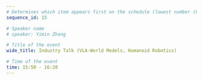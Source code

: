 ```yaml
---
# Determines which item appears first on the schedule (lowest number (0) appears first)
sequence_id: 15

# Speaker name
# speaker: Yimin Zhang

# Title of the event
wide_title: Industry Talk (VLA-World Models, Humanoid Robotics)

# Time of the event
time: 15:50 - 16:20
---
```

